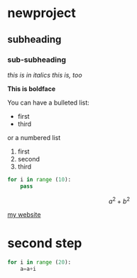 # newproject

## subheading

### sub-subheading

*this is in italics*
_this is, too_

**This is boldface**

You can have a bulleted list:
- first
- third

or a numbered list

1. first
2. second
3. third

```python
for i in range (10):
    pass  
```
$$a^2 + b^2$$

[my website](http://pearsoblab.github.io)

# second step

```python
for i in range (20):
    a=a+i

```

